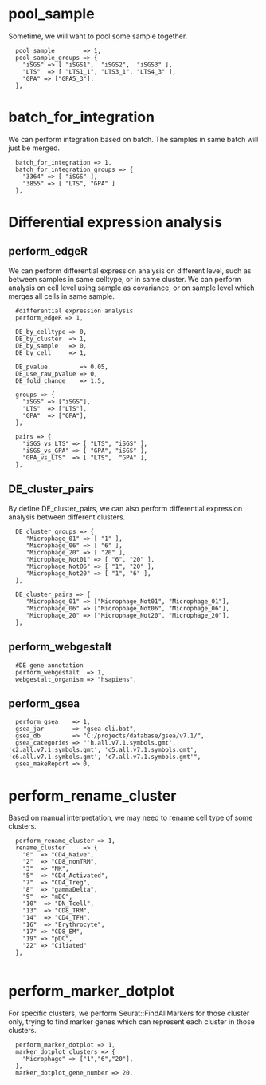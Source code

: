 # pool_sample

Sometime, we will want to pool some sample together.

```
  pool_sample        => 1,
  pool_sample_groups => {
    "iSGS" => [ "iSGS1",  "iSGS2",  "iSGS3" ],
    "LTS"  => [ "LTS1_1", "LTS3_1", "LTS4_3" ],
    "GPA" => ["GPA5_3"],
  },
```

# batch_for_integration

We can perform integration based on batch. The samples in same batch will just be merged.

```
  batch_for_integration => 1,
  batch_for_integration_groups => {
    "3364" => [ "iSGS" ],
    "3855" => [ "LTS", "GPA" ]
  },
```

# Differential expression analysis

## perform_edgeR

We can perform differential expression analysis on different level, such as between samples in same celltype, or in same cluster. We can perform analysis on cell level using sample as covariance, or on sample level which merges all cells in same sample.

```
  #differential expression analysis
  perform_edgeR => 1,

  DE_by_celltype => 0,
  DE_by_cluster  => 1,
  DE_by_sample   => 0,
  DE_by_cell     => 1,

  DE_pvalue         => 0.05,
  DE_use_raw_pvalue => 0,
  DE_fold_change    => 1.5,

  groups => {
    "iSGS" => ["iSGS"],
    "LTS"  => ["LTS"],
    "GPA"  => ["GPA"],
  },

  pairs => {
    "iSGS_vs_LTS" => [ "LTS", "iSGS" ],
    "iSGS_vs_GPA" => [ "GPA", "iSGS" ],
    "GPA_vs_LTS"  => [ "LTS",  "GPA" ],
  },

```

## DE_cluster_pairs

By define DE_cluster_pairs, we can also perform differential expression analysis between different clusters.

```
  DE_cluster_groups => {
     "Microphage_01" => [ "1" ],
     "Microphage_06" => [ "6" ],
     "Microphage_20" => [ "20" ],
     "Microphage_Not01" => [ "6", "20" ],
     "Microphage_Not06" => [ "1", "20" ],
     "Microphage_Not20" => [ "1", "6" ],
  },
  
  DE_cluster_pairs => {
     "Microphage_01" => ["Microphage_Not01", "Microphage_01"],
     "Microphage_06" => ["Microphage_Not06", "Microphage_06"],
     "Microphage_20" => ["Microphage_Not20", "Microphage_20"],
  },
```

## perform_webgestalt

```
  #DE gene annotation
  perform_webgestalt  => 1,
  webgestalt_organism => "hsapiens",
```

## perform_gsea

```
  perform_gsea    => 1,
  gsea_jar        => "gsea-cli.bat",
  gsea_db         => "C:/projects/database/gsea/v7.1/",
  gsea_categories => "'h.all.v7.1.symbols.gmt', 'c2.all.v7.1.symbols.gmt', 'c5.all.v7.1.symbols.gmt', 'c6.all.v7.1.symbols.gmt', 'c7.all.v7.1.symbols.gmt'",
  gsea_makeReport => 0,
```

# perform_rename_cluster

Based on manual interpretation, we may need to rename cell type of some clusters.

```
  perform_rename_cluster => 1,
  rename_cluster     => {
    "0"  => "CD4_Naive",
    "2"  => "CD8_nonTRM",
    "3"  => "NK",
    "5"  => "CD4_Activated",
    "7"  => "CD4_Treg",
    "8"  => "gammaDelta",
    "9"  => "mDC",
    "10"  => "DN_Tcell",
    "13"  => "CD8_TRM",
    "14"  => "CD4_TFH",
    "16"  => "Erythrocyte",
    "17" => "CD8_EM",
    "19" => "pDC",
    "22" => "Ciliated"
  },
  
```

# perform_marker_dotplot

For specific clusters, we perform Seurat::FindAllMarkers for those cluster only, trying to find marker genes which can represent each cluster in those clusters.

```
  perform_marker_dotplot => 1,
  marker_dotplot_clusters => {
    "Microphage" => ["1","6","20"],
  },
  marker_dotplot_gene_number => 20,
```